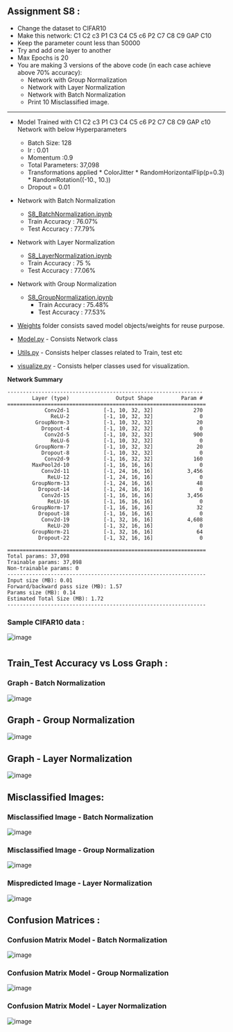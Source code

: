 ## Assignment S8 : 

* Change the dataset to CIFAR10
* Make this network:
C1 C2 c3 P1 C3 C4 C5 c6 P2 C7 C8 C9 GAP C10
* Keep the parameter count less than 50000
* Try and add one layer to another
* Max Epochs is 20
* You are making 3 versions of the above code (in each case achieve above 70% accuracy):
  * Network with Group Normalization
  * Network with Layer Normalization
  * Network with Batch Normalization
  * Print 10 Misclassified image.

**********************************************************************
* Model Trained with C1 C2 c3 P1 C3 C4 C5 c6 P2 C7 C8 C9 GAP c10 Network with below Hyperparameters
	* Batch Size: 128
	* lr : 0.01
	* Momentum :0.9
	* Total Parameters: 37,098
	* Transformations applied
    		* ColorJitter
    		* RandomHorizontalFlip(p=0.3)
    		* RandomRotation((-10., 10.))
	* Dropout = 0.01


* Network with Batch Normalization
  
	- [S8_BatchNormalization.ipynb](S8_BatchNormalization.ipynb)
	- Train Accuracy : 76.07%
	- Test Accuracy : 77.79%


* Network with Layer Normalization
   	- [S8_LayerNormalization.ipynb](S8_LayerNormalization.ipynb)
   	- Train Accuracy : 75 %
   	- Test Accuracy :  77.06%
   	  
 * Network with Group Normalization
   	- [S8_GroupNormalization.ipynb](S8_GroupNormalization.ipynb)
    	- Train Accuracy : 75.48%
    	- Test Accuracy : 77.53%
    
	
* [Weights](Weights) folder consists saved model objects/weights for reuse purpose.
* [Model.py](model.py) - Consists Network class
* [Utils.py](utils.py) - Consists helper classes related to Train, test etc
* [visualize.py](visualize.py) - Consists helper classes used for visualization.

   
**Network Summary**

```
---------------------------------------------------------------
        Layer (type)               Output Shape         Param #
================================================================
            Conv2d-1           [-1, 10, 32, 32]             270
              ReLU-2           [-1, 10, 32, 32]               0
         GroupNorm-3           [-1, 10, 32, 32]              20
           Dropout-4           [-1, 10, 32, 32]               0
            Conv2d-5           [-1, 10, 32, 32]             900
              ReLU-6           [-1, 10, 32, 32]               0
         GroupNorm-7           [-1, 10, 32, 32]              20
           Dropout-8           [-1, 10, 32, 32]               0
            Conv2d-9           [-1, 16, 32, 32]             160
        MaxPool2d-10           [-1, 16, 16, 16]               0
           Conv2d-11           [-1, 24, 16, 16]           3,456
             ReLU-12           [-1, 24, 16, 16]               0
        GroupNorm-13           [-1, 24, 16, 16]              48
          Dropout-14           [-1, 24, 16, 16]               0
           Conv2d-15           [-1, 16, 16, 16]           3,456
             ReLU-16           [-1, 16, 16, 16]               0
        GroupNorm-17           [-1, 16, 16, 16]              32
          Dropout-18           [-1, 16, 16, 16]               0
           Conv2d-19           [-1, 32, 16, 16]           4,608
             ReLU-20           [-1, 32, 16, 16]               0
        GroupNorm-21           [-1, 32, 16, 16]              64
          Dropout-22           [-1, 32, 16, 16]               0

================================================================
Total params: 37,098
Trainable params: 37,098
Non-trainable params: 0
----------------------------------------------------------------
Input size (MB): 0.01
Forward/backward pass size (MB): 1.57
Params size (MB): 0.14
Estimated Total Size (MB): 1.72
----------------------------------------------------------------
```

### Sample CIFAR10 data : 

![image](images/Sample_CIFAR10.png)


# 


## Train_Test Accuracy vs Loss Graph : 



### Graph - Batch Normalization 
![image](images/BN_Graph.png)


## Graph - Group Normalization 
![image](images/GN_Graph.png)

## Graph - Layer Normalization 

![image](images/LN_Graph.png)

## Misclassified Images:

### Misclassified Image - Batch Normalization 
![image](images/BN_Missclassification.png)
### Misclassified Image - Group Normalization 
![image](images/GN_Misclassification.png)
### Mispredicted Image - Layer Normalization 
![image](images/LN_Missclassification.png)


## Confusion Matrices :

### Confusion Matrix Model - Batch Normalization 
![image](images/BN_CM.png)
### Confusion Matrix Model - Group Normalization 
![image](images/GN_CM.png)
### Confusion Matrix Model - Layer Normalization 
![image](images/LN_CM.png)


